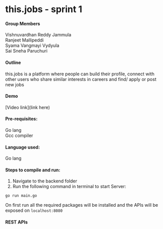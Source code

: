 # this.jobs - sprint 1
#### Group Members
Vishnuvardhan Reddy Jammula\
Ranjeet Mallipeddi\
Syama Vangmayi Vydyula\
Sai Sneha Paruchuri
#### Outline
  
  this.jobs is a platform where people can build their profile, connect with other users who share similar interests in careers and find/ apply or post new jobs

#### Demo
  [Video link](link here)

#### Pre-requisites:

Go lang\
Gcc compiler
#### Language used: 

Go lang

#### Steps to compile and run:

1) Navigate to the backend folder
2) Run the following command in terminal to start Server:
```
go run main.go
```
On first run all the required packages will be installed and  the APIs will be exposed on `localhost:8080`

#### REST APIs



